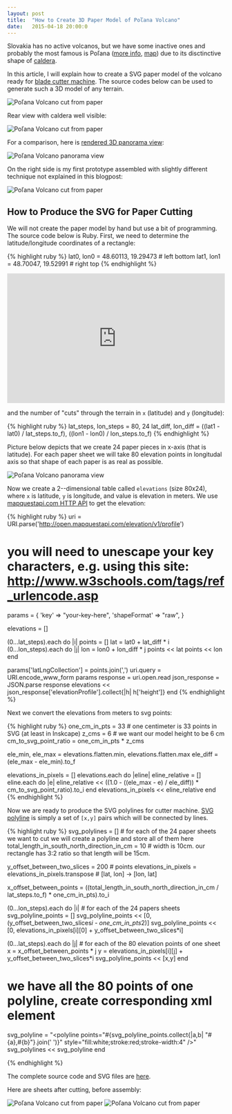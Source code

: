```yaml
---
layout: post
title:  "How to Create 3D Paper Model of Poľana Volcano"
date:   2015-04-18 20:00:0
---
```


Slovakia has no active volcanos, but we have some inactive ones and probably the most famous is Poľana ([more info](http://slovakia.travel/en/polana-volcano-vulkan-polana), [map](http://goo.gl/8WPb6q)) due to its disctinctive shape of [caldera](http://en.wikipedia.org/wiki/Caldera). 

In this article, I will explain how to create a SVG paper model of the volcano ready for [blade cutter machine](http://www.silhouetteamerica.com/shop). The source codes below can be used to generate such a 3D model of any terrain.


![Poľana Volcano cut from paper]({{site.baseurl}}/images/2015-04-18-3d-terrain-relief/01.jpg "Poľana Volcano cut from paper")

Rear view with caldera well visible:

![Poľana Volcano cut from paper]({{site.baseurl}}/images/2015-04-18-3d-terrain-relief/05.jpg "Poľana Volcano cut from paper")

For a comparison, here is [rendered 3D panorama view](http://www.udeuschle.selfhost.pro/panoramas/panqueryfull.aspx?mode=newstandard&data=lon%3A19.26247%24%24%24lat%3A48.60159%24%24%24alt%3A2000%24%24%24altcam%3A10%24%24%24hialt%3Afalse%24%24%24resolution%3A20%24%24%24azimut%3A64.2%24%24%24sweep%3A70%24%24%24leftbound%3A29.2%24%24%24rightbound%3A99.2%24%24%24split%3A60%24%24%24splitnr%3A2%24%24%24tilt%3A-3.33333333333333%24%24%24tiltsplit%3Afalse%24%24%24elexagg%3A3%24%24%24range%3A20%24%24%24colorcoding%3Afalse%24%24%24colorcodinglimit%3A21%24%24%24title%3AZugspitze%24%24%24description%3A%24%24%24email%3A%24%24%24language%3Aen%24%24%24screenwidth%3A1920%24%24%24screenheight%3A1055):

![Poľana Volcano panorama view]({{site.baseurl}}/images/2015-04-18-3d-terrain-relief/08.jpg "Poľana Volcano")

On the right side is my first prototype assembled with slightly different technique not explained in this blogpost:

![Poľana Volcano cut from paper]({{site.baseurl}}/images/2015-04-18-3d-terrain-relief/04.jpg "Poľana Volcano cut from paper")

## How to Produce the SVG for Paper Cutting

We will not create the paper model by hand but use a bit of programming. The source code below is Ruby.
First, we need to determine the latitude/longitude coordinates of a rectangle:

{% highlight ruby %}
lat0, lon0 = 48.60113, 19.29473 # left bottom
lat1, lon1 = 48.70047, 19.52991 # right top
{% endhighlight %}

<iframe width="100%" height="300px" frameBorder="0" src="https://umap.openstreetmap.fr/en/map/polana-bounding-box_36800?scaleControl=false&miniMap=false&scrollWheelZoom=true&zoomControl=true&allowEdit=false&moreControl=true&datalayersControl=true&onLoadPanel=undefined&captionBar=false"></iframe>

and the number of "cuts" through the terrain in `x` (latitude) and `y` (longitude):

{% highlight ruby %}
lat_steps, lon_steps = 80, 24
lat_diff, lon_diff = ((lat1 - lat0) / lat_steps.to_f), ((lon1 - lon0) / lon_steps.to_f)
{% endhighlight %}

Picture below depicts that we create 24 paper pieces in x-axis (that is latitude). For each paper sheet we will take 80 elevation points in longitudal axis so that shape of each paper is as real as possible.

![Poľana Volcano panorama view]({{site.baseurl}}/images/2015-04-18-3d-terrain-relief/09-expl.png "Poľana Volcano")

Now we create a 2--dimensional table called `elevations` (size 80x24), where `x` is latitude, `y` is longitude, and value is elevation in meters. We use [mapquestapi.com HTTP API](http://open.mapquestapi.com/elevation/) to get the elevation:

{% highlight ruby %}
uri = URI.parse('http://open.mapquestapi.com/elevation/v1/profile')
#  you will need to unescape your key characters, e.g. using this site: http://www.w3schools.com/tags/ref_urlencode.asp
params = { 'key' => "your-key-here", 'shapeFormat' => "raw",   }

elevations = []

(0...lat_steps).each do |i|
  points = []
  lat = lat0 + lat_diff * i
  (0...lon_steps).each do |j|
    lon = lon0 + lon_diff * j
    points << lat
    points << lon
  end
  
  params['latLngCollection'] = points.join(',')
  uri.query = URI.encode_www_form params 
  response = uri.open.read
  json_response = JSON.parse response
  elevations << json_response['elevationProfile'].collect{|h| h['height']}
end
{% endhighlight %}

Next we convert the elevations from meters to svg points:

{% highlight ruby %}
one_cm_in_pts = 33 # one centimeter is 33 points in SVG (at least in Inskcape)
z_cms = 6 # we want our model height to be 6 cm
cm_to_svg_point_ratio = one_cm_in_pts * z_cms

ele_min, ele_max = elevations.flatten.min, elevations.flatten.max
ele_diff = (ele_max - ele_min).to_f

elevations_in_pixels = []
elevations.each do |eline|
  eline_relative = []
  eline.each do |e|
    eline_relative << ((1.0 - ((ele_max - e) / ele_diff)) * cm_to_svg_point_ratio).to_i
  end
  elevations_in_pixels << eline_relative
end
{% endhighlight %}


Now we are ready to produce the SVG polylines for cutter machine.
[SVG polyline](https://developer.mozilla.org/en-US/docs/Web/SVG/Element/polyline) is simply a set of `[x,y]` pairs which will be connected by lines.

{% highlight ruby %}
svg_polylines = [] # for each of the 24 paper sheets we want to cut we will create a polyline and store all of them here
total_length_in_south_north_direction_in_cm = 10 # width is 10cm. our rectangle has 3:2 ratio so that length will be 15cm.

y_offset_between_two_slices = 200 # points 
elevations_in_pixels = elevations_in_pixels.transpose # [lat, lon] -> [lon, lat]

x_offset_between_points = ((total_length_in_south_north_direction_in_cm / lat_steps.to_f) * one_cm_in_pts).to_i

(0...lon_steps).each do |i| # for each of the 24 papers sheets
  svg_polyline_points = []
  svg_polyline_points << [0, (y_offset_between_two_slices*i - one_cm_in_pts*2)]
  svg_polyline_points << [0, elevations_in_pixels[i][0] + y_offset_between_two_slices*i]
  
  (0...lat_steps).each do |j| # for each of the 80 elevation points of one sheet
    x = x_offset_between_points * j 
    y = elevations_in_pixels[i][j] + y_offset_between_two_slices*i
    svg_polyline_points << [x,y]
  end

  # we have all the 80 points of one polyline, create corresponding xml element
  svg_polyline = "<polyline points=\"#{svg_polyline_points.collect{|a,b| "#{a},#{b}"}.join(' ')}\" style=\"fill:white;stroke:red;stroke-width:4\" />"
  svg_polylines << svg_polyline
end

{% endhighlight %}

The complete source code and SVG files are [here](https://github.com/petervojtek/3d-paper-terrain-model).

Here are sheets after cutting, before assembly:

![Poľana Volcano cut from paper]({{site.baseurl}}/images/2015-04-18-3d-terrain-relief/06.jpg "Poľana Volcano cut from paper")
![Poľana Volcano cut from paper]({{site.baseurl}}/images/2015-04-18-3d-terrain-relief/07.jpg "Poľana Volcano cut from paper")



